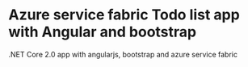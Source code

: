 # Azure service fabric Todo list app with Angular and bootstrap
.NET Core 2.0 app with angularjs, bootstrap and azure service fabric
